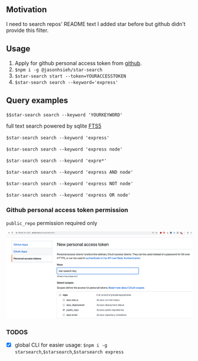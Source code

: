 ## Motivation

I need to search repos' README text I added star before but github didn't provide this filter.

## Usage

1. Apply for github personal access token from [github](https://help.github.com/en/articles/creating-a-personal-access-token-for-the-command-line). 
2. `$npm i -g @jasonhsieh/star-search`
3. `$star-search start --token=YOURACCESSTOKEN`
4. `$star-search search --keyword='express'`  


## Query examples

`$$star-search search --keyword 'YOURKEYWORD'`

full text search powered by sqlite [FTS5](https://www.sqlitetutorial.net/sqlite-full-text-search/)

`$star-search search --keyword 'express'`

`$star-search search --keyword 'express node'`

`$star-search search --keyword 'expre*'`

`$star-search search --keyword 'express AND node'`

`$star-search search --keyword 'express NOT node'`

`$star-search search --keyword 'express OR node'`


### Github personal access token permission 

`public_repo` permission required only

![github-token](screenshots/github-personal-access-token-auth.png)


### TODOS

- [x] global CLI for easier usage: `$npm i -g starsearch`,`$starsearch`,`$starsearch express`
